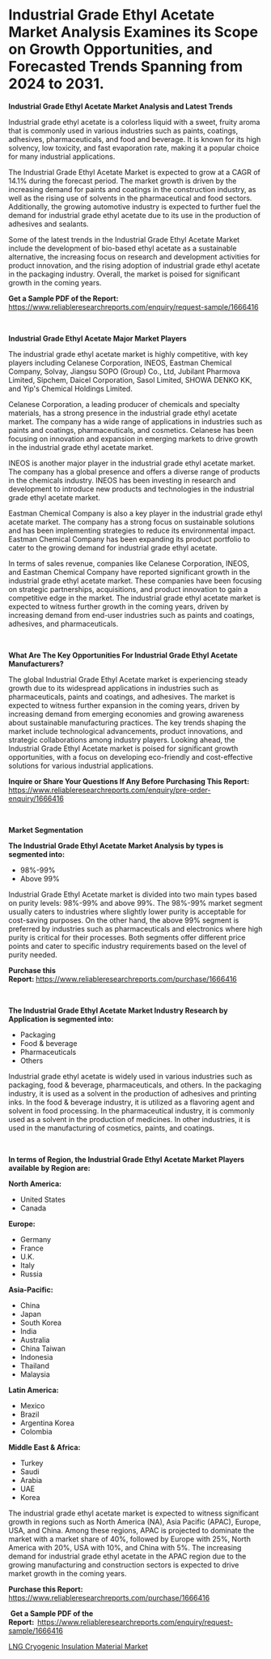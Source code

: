 <p><h1>Industrial Grade Ethyl Acetate Market Analysis Examines its Scope on Growth Opportunities, and Forecasted Trends Spanning from 2024 to 2031.</h1></p><p><strong>Industrial Grade Ethyl Acetate Market Analysis and Latest Trends</strong></p>
<p><p>Industrial grade ethyl acetate is a colorless liquid with a sweet, fruity aroma that is commonly used in various industries such as paints, coatings, adhesives, pharmaceuticals, and food and beverage. It is known for its high solvency, low toxicity, and fast evaporation rate, making it a popular choice for many industrial applications.</p><p>The Industrial Grade Ethyl Acetate Market is expected to grow at a CAGR of 14.1% during the forecast period. The market growth is driven by the increasing demand for paints and coatings in the construction industry, as well as the rising use of solvents in the pharmaceutical and food sectors. Additionally, the growing automotive industry is expected to further fuel the demand for industrial grade ethyl acetate due to its use in the production of adhesives and sealants.</p><p>Some of the latest trends in the Industrial Grade Ethyl Acetate Market include the development of bio-based ethyl acetate as a sustainable alternative, the increasing focus on research and development activities for product innovation, and the rising adoption of industrial grade ethyl acetate in the packaging industry. Overall, the market is poised for significant growth in the coming years.</p></p>
<p><strong>Get a Sample PDF of the Report:&nbsp;</strong> <a href="https://www.reliableresearchreports.com/enquiry/request-sample/1666416">https://www.reliableresearchreports.com/enquiry/request-sample/1666416</a></p>
<p>&nbsp;</p>
<p><strong>Industrial Grade Ethyl Acetate Major Market Players</strong></p>
<p><p>The industrial grade ethyl acetate market is highly competitive, with key players including Celanese Corporation, INEOS, Eastman Chemical Company, Solvay, Jiangsu SOPO (Group) Co., Ltd, Jubilant Pharmova Limited, Sipchem, Daicel Corporation, Sasol Limited, SHOWA DENKO KK, and Yip's Chemical Holdings Limited. </p><p>Celanese Corporation, a leading producer of chemicals and specialty materials, has a strong presence in the industrial grade ethyl acetate market. The company has a wide range of applications in industries such as paints and coatings, pharmaceuticals, and cosmetics. Celanese has been focusing on innovation and expansion in emerging markets to drive growth in the industrial grade ethyl acetate market.</p><p>INEOS is another major player in the industrial grade ethyl acetate market. The company has a global presence and offers a diverse range of products in the chemicals industry. INEOS has been investing in research and development to introduce new products and technologies in the industrial grade ethyl acetate market.</p><p>Eastman Chemical Company is also a key player in the industrial grade ethyl acetate market. The company has a strong focus on sustainable solutions and has been implementing strategies to reduce its environmental impact. Eastman Chemical Company has been expanding its product portfolio to cater to the growing demand for industrial grade ethyl acetate.</p><p>In terms of sales revenue, companies like Celanese Corporation, INEOS, and Eastman Chemical Company have reported significant growth in the industrial grade ethyl acetate market. These companies have been focusing on strategic partnerships, acquisitions, and product innovation to gain a competitive edge in the market. The industrial grade ethyl acetate market is expected to witness further growth in the coming years, driven by increasing demand from end-user industries such as paints and coatings, adhesives, and pharmaceuticals.</p></p>
<p>&nbsp;</p>
<p><strong>What Are The Key Opportunities For Industrial Grade Ethyl Acetate Manufacturers?</strong></p>
<p><p>The global Industrial Grade Ethyl Acetate market is experiencing steady growth due to its widespread applications in industries such as pharmaceuticals, paints and coatings, and adhesives. The market is expected to witness further expansion in the coming years, driven by increasing demand from emerging economies and growing awareness about sustainable manufacturing practices. The key trends shaping the market include technological advancements, product innovations, and strategic collaborations among industry players. Looking ahead, the Industrial Grade Ethyl Acetate market is poised for significant growth opportunities, with a focus on developing eco-friendly and cost-effective solutions for various industrial applications.</p></p>
<p><strong>Inquire or Share Your Questions If Any Before Purchasing This Report:</strong> <a href="https://www.reliableresearchreports.com/enquiry/pre-order-enquiry/1666416">https://www.reliableresearchreports.com/enquiry/pre-order-enquiry/1666416</a></p>
<p>&nbsp;</p>
<p><strong>Market Segmentation</strong></p>
<p><strong>The Industrial Grade Ethyl Acetate Market Analysis by types is segmented into:</strong></p>
<p><ul><li>98%-99%</li><li>Above 99%</li></ul></p>
<p><p>Industrial Grade Ethyl Acetate market is divided into two main types based on purity levels: 98%-99% and above 99%. The 98%-99% market segment usually caters to industries where slightly lower purity is acceptable for cost-saving purposes. On the other hand, the above 99% segment is preferred by industries such as pharmaceuticals and electronics where high purity is critical for their processes. Both segments offer different price points and cater to specific industry requirements based on the level of purity needed.</p></p>
<p><strong>Purchase this Report:&nbsp;</strong><a href="https://www.reliableresearchreports.com/purchase/1666416">https://www.reliableresearchreports.com/purchase/1666416</a></p>
<p>&nbsp;</p>
<p><strong>The Industrial Grade Ethyl Acetate Market Industry Research by Application is segmented into:</strong></p>
<p><ul><li>Packaging</li><li>Food & beverage</li><li>Pharmaceuticals</li><li>Others</li></ul></p>
<p><p>Industrial grade ethyl acetate is widely used in various industries such as packaging, food & beverage, pharmaceuticals, and others. In the packaging industry, it is used as a solvent in the production of adhesives and printing inks. In the food & beverage industry, it is utilized as a flavoring agent and solvent in food processing. In the pharmaceutical industry, it is commonly used as a solvent in the production of medicines. In other industries, it is used in the manufacturing of cosmetics, paints, and coatings.</p></p>
<p>&nbsp;</p>
<p><strong>In terms of Region, the Industrial Grade Ethyl Acetate Market Players available by Region are:</strong></p>
<p>
    <p> <strong> North America: </strong>
        <ul>
            <li>United States</li>
            <li>Canada</li>
        </ul>
        </p> 
    <p> <strong> Europe: </strong>
        <ul>
            <li>Germany</li>
            <li>France</li>
            <li>U.K.</li>
            <li>Italy</li>
            <li>Russia</li>
        </ul>
        </p> 
    <p> <strong> Asia-Pacific: </strong>
        <ul>
            <li>China</li>
            <li>Japan</li>
            <li>South Korea</li>
            <li>India</li>
            <li>Australia</li>
            <li>China Taiwan</li>
            <li>Indonesia</li>
            <li>Thailand</li>
            <li>Malaysia</li>
        </ul>
        </p> 
    <p> <strong> Latin America: </strong>
        <ul>
            <li>Mexico</li>
            <li>Brazil</li>
            <li>Argentina Korea</li>
            <li>Colombia</li>
        </ul>
        </p> 
    <p> <strong> Middle East & Africa: </strong>
        <ul>
            <li>Turkey</li>
            <li>Saudi</li>
            <li>Arabia</li>
            <li>UAE</li>
            <li>Korea</li>
        </ul>
    </p>
    </p>
<p><p>The industrial grade ethyl acetate market is expected to witness significant growth in regions such as North America (NA), Asia Pacific (APAC), Europe, USA, and China. Among these regions, APAC is projected to dominate the market with a market share of 40%, followed by Europe with 25%, North America with 20%, USA with 10%, and China with 5%. The increasing demand for industrial grade ethyl acetate in the APAC region due to the growing manufacturing and construction sectors is expected to drive market growth in the coming years.</p></p>
<p><strong>Purchase this Report: </strong><a href="https://www.reliableresearchreports.com/purchase/1666416">https://www.reliableresearchreports.com/purchase/1666416</a></p>
<p>&nbsp;<strong>Get a Sample PDF of the Report:&nbsp;&nbsp;</strong><a href="https://www.reliableresearchreports.com/enquiry/request-sample/1666416">https://www.reliableresearchreports.com/enquiry/request-sample/1666416</a></p>
<p><strong></strong></p>
<p><p><a href="https://github.com/nicholepatriciadoylenwnrjr0/Market-Research-Report-List-1/blob/main/lng-cryogenic-insulation-material-market.md">LNG Cryogenic Insulation Material Market</a></p></p>